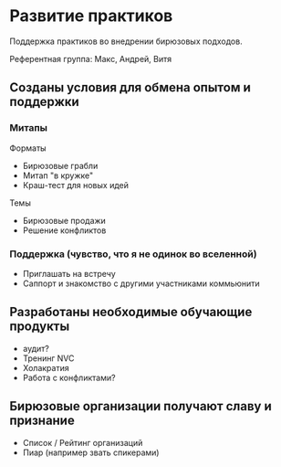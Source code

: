 # Развитие практиков

Поддержка практиков во внедрении бирюзовых подходов.

Референтная группа: Макс, Андрей, Витя

## Созданы условия для обмена опытом и поддержки

### Митапы

Форматы

* Бирюзовые грабли
* Митап "в кружке"
* Краш-тест для новых идей

Темы

* Бирюзовые продажи
* Решение конфликтов

### Поддержка \(чувство, что я не одинок во вселенной\)

* Приглашать на встречу
* Саппорт и знакомство с другими участниками коммьюнити

## Разработаны необходимые обучающие продукты 

* аудит?
* Тренинг NVC
* Холакратия
* Работа с конфликтами?

## Бирюзовые организации получают славу и признание

* Список / Рейтинг организаций
* Пиар \(например звать спикерами\)

